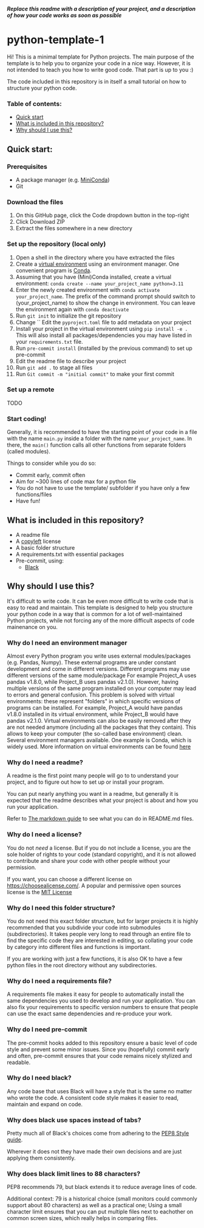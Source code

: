 ***Replace this readme with a description of your project, and a description of how your code works as soon as possible***

# python-template-1
Hi! This is a minimal template for Python projects. The main purpose of the template 
is to help you to organize your code in a nice way. However, it is not intended to 
teach you how to write good code. That part is up to you :)

The code included in this repository is in itself a small tutorial on how to structure
your python code.  


### Table of contents:

- [Quick start](#quick-start)
- [What is included in this repository?](*what-is-included-in-this-repository)
- [Why should I use this?](#why-should-i-use-this)

## Quick start:

### Prerequisites

- A package manager (e.g. [MiniConda](https://docs.conda.io/en/latest/miniconda.html))
- Git

### Download the files

1. On this GitHub page, click the Code dropdown button in the top-right
2. Click Download ZIP
3. Extract the files somewhere in a new directory

### Set up the repository (local only)

1. Open a shell in the directory where you have extracted the files
2. Create a [virtual environment](#why-do-i-need-an-environment-manager)
   using an environment manager. One convenient program is [Conda](https://docs.conda.io/projects/miniconda/en/latest/miniconda-install.html).
3. Assuming that you have (Mini)Conda installed, create a virtual environment:
   ```conda create --name your_project_name python=3.11```
4. Enter the newly created environment with ```conda activate your_project_name```.
   The prefix of the command prompt should switch to (your_project_name) to show the 
   change in environment. You can leave the environment again with 
   ```conda deactivate```
5. Run ```git init``` to initialize the git repository
6. Change `` Edit the `pyproject.toml` file to add metadata on your project
7. Install your project in the virtual environment using `pip install -e .` This 
   will also install all packages/dependencies you may have listed in your 
   `requirements.txt` file.
8. Run ```pre-commit install``` (installed by the previous command) to set up pre-commit
9. Edit the readme file to describe your project
10. Run ```git add .``` to stage all files
11. Run ```Git commit -m "initial commit"``` to make your first commit

### Set up a remote

TODO

### Start coding!

Generally, it is recommended to have the starting point of your code in a file 
with the name ```main.py``` inside a folder with the name ```your_project_name```.
In there, the ```main()``` function calls all other functions from separate folders 
(called modules).


Things to consider while you do so:
- Commit early, commit often
- Aim for ~300 lines of code max for a python file
- You do not have to use the template/ subfolder if you have only a few functions/files
- Have fun!


## What is included in this repository?

- A readme file
- A [copyleft](https://choosealicense.com/licenses/gpl-3.0/) license
- A basic folder structure
- A requirements.txt with essential packages
- Pre-commit, using:
  - [Black](https://github.com/psf/black)



## Why should I use this?

It's difficult to write code. It can be even more difficult to write code that is easy to read and maintain. This template is designed to help you structure your python code in a way that is common for a lot of well-maintained Python projects, while not forcing any of the more difficult aspects of code mainenance on you.  

### Why do I need an environment manager

Almost every Python program you write uses external modules/packages (e.g. Pandas, 
Numpy). These external programs are under constant development and come in different 
versions. Different programs may use different versions of the same module/package 
For example Project_A uses pandas v1.8.0, while Project_B uses pandas v2.1.0). 
However, having multiple versions of the same program installed on your computer 
may lead to errors and general confusion. This problem is solved with virtual 
environments: these represent "folders" in which specific versions of programs can be 
installed. For example, Project_A would have pandas v1.8.0 installed in its virtual 
environment, while Project_B would have pandas v2.1.0. Virtual environments can also 
be easily removed after they are not needed anymore (including all the packages that 
they contain). This allows to keep your computer (the so-called base environment) clean.
Several environment managers available. One example is Conda, which is widely used. 
More information on virtual environments can be found [here](https://realpython.com/python-virtual-environments-a-primer/)

### Why do I need a readme?

A readme is the first point many people will go to to understand your project, and to figure out how to set up or install your program.

You can put nearly anything you want in a readme, but generally it is expected that the readme describes what your project is about and how you run your application.

Refer to [The markdown guide](https://www.markdownguide.org/basic-syntax) to see what you can do in README.md files.

### Why do I need a license?

You do not *need* a license. But if you do not include a license, you are the sole holder of rights to your code (standard copyright), and it is not allowed to contribute and share your code with other people without your permission.

If you want, you can choose a different license on https://choosealicense.com/. A 
popular and permissive open sources license is the 
[MIT License](https://opensource.org/license/mit/)

### Why do I need this folder structure?

You do not need this exact folder structure, but for larger projects it is highly 
recommended that you subdivide your code into submodules (subdirectories). It takes 
people very long to read through an entire file to find the specific code they are interested in editing, so collating your code by category into different files and functions is important.

If you are working with just a few functions, it is also OK to have a few python files in the root directory without any subdirectories.

### Why do I need a requirements file?

A requirements file makes it easy for people to automatically install the same dependencies you used to develop and run your application. You can also fix your requirements to specific version numbers to ensure that people can use the exact same dependencies and re-produce your work.

### Why do I need pre-commit

The pre-commit hooks added to this repository ensure a basic level of code style and prevent some minor issues. Since you (hopefully) commit early and often, pre-commit ensures that your code remains nicely stylized and readable.

### Why do I need black?

Any code base that uses Black will have a style that is the same no matter who wrote the code. A consistent code style makes it easier to read, maintain and expand on code.

### Why does black use spaces instead of tabs?

Pretty much all of Black's choices come from adhering to the [PEP8 Style guide](https://peps.python.org/pep-0008/).

Wherever it does not they have made their own decisions and are just applying them consistently.

### Why does black limit lines to 88 characters?

PEP8 recommends 79, but black extends it to reduce average lines of code.

Additional context: 79 is a historical choice (small monitors could commonly support about 80 characters) as well as a practical one; Using a small character limit ensures that you can put multiple files next to eachother on common screen sizes, which really helps in comparing files.


